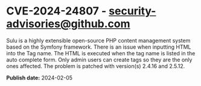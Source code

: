 # CVE-2024-24807 - security-advisories@github.com

Sulu is a highly extensible open-source PHP content management system based on the Symfony framework. There is an issue when inputting HTML into the Tag name. The HTML is executed when the tag name is listed in the auto complete form. Only admin users can create tags so they are the only ones affected. The problem is patched with version(s) 2.4.16 and 2.5.12.

**Publish date:** 2024-02-05
